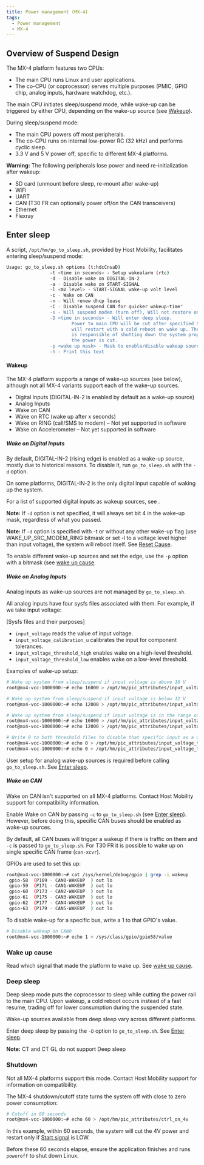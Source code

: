```yaml
---
title: Power management (MX-4)
tags:
  - Power management
  - MX-4
---
```


## Overview of Suspend Design

The MX-4 platform features two CPUs:

- The main CPU runs Linux and user applications.
- The co-CPU (or coprocessor) serves multiple purposes (PMIC, GPIO chip, analog inputs, hardware watchdog, etc.).

The main CPU initiates sleep/suspend mode, while wake-up can be triggered by either CPU, depending on the wake-up source (see [Wakeup](#wakeup)).

During sleep/suspend mode:

- The main CPU powers off most peripherals.
- The co-CPU runs on internal low-power RC (32 kHz) and performs cyclic sleep.
- 3.3 V and 5 V power off, specific to different MX-4 platforms.

**Warning:** The following peripherals lose power and need re-initialization after wakeup:

- SD card (unmount before sleep, re-mount after wake-up)
- WiFi
- UART
- CAN (T30 FR can optionally power off/on the CAN transceivers)
- Ethernet
- Flexray

## Enter sleep

A script, `/opt/hm/go_to_sleep.sh`, provided by Host Mobility, facilitates entering sleep/suspend mode:

```bash
Usage: go_to_sleep.sh options (t:hdcCnsaD)
                -t <time in seconds> - Setup wakealarm (rtc)
                -d - Disable wake on DIGITAL-IN-2
                -a - Disable wake on START-SIGNAL
                -l <mV level> - START-SIGNAL wake-up volt level
                -c - Wake on CAN
                -n - Will renew dhcp lease
                -C - Disable suspend CAN for quicker wakeup-time"
                -s - Will suspend modem (turn off), Will not restore on wake up
                -D <time in seconds> - Will enter deep sleep.
                        Power to main CPU will be cut after specified time and it
                        will restart with a cold reboot on wake up. The application
                        is responsible of shutting down the system properly before
                        the power is cut.
                -p <wake up mask> - Mask to enable/disable wakeup sources
                -h - Print this text
```

#### Wakeup

The MX-4 platform supports a range of wake-up sources (see below), although not all MX-4 variants support each of the wake-up sources.

- Digital Inputs (DIGITAL-IN-2 is enabled by default as a wake-up source)
- Analog Inputs
- Wake on CAN
- Wake on RTC (wake up after x seconds)
- Wake on RING (call/SMS to modem) – Not yet supported in software
- Wake on Accelerometer – Not yet supported in software

##### Wake on Digital Inputs

By default, DIGITAL-IN-2 (rising edge) is enabled as a wake-up source, mostly due to historical reasons. To disable it, run `go_to_sleep.sh` with the `-d` option.

On some platforms, DIGITAL-IN-2 is the only digital input capable of waking up the system.

For a list of supported digital inputs as wakeup sources, see [](../../interfaces/mx4/digital_io.md#list-of-ios).

**Note:** If `-d` option is not specified, it will always set bit 4 in the wake-up mask, regardless of what you passed.

**Note:** If `-d` option is specified with -t or without any other wake-up flag (use WAKE_UP_SRC_MODEM_RING bitmask or set -l to a voltage level higher than input voltage), the system will reboot itself. See [Reset Cause](reset_cause.md).

To enable different wake-up sources and set the edge, use the `-p` option with a bitmask (see [wake up cause](wake_up_cause.md).

##### Wake on Analog Inputs

Analog inputs as wake-up sources are not managed by `go_to_sleep.sh`.

All analog inputs have four sysfs files associated with them. For example, if we take input voltage:

[Sysfs files and their purposes]

- `input_voltage` reads the value of input voltage.
- `input_voltage_calibration_u` calibrates the input for component tolerances.
- `input_voltage_threshold_high` enables wake on a high-level threshold.
- `input_voltage_threshold_low` enables wake on a low-level threshold.

Examples of wake-up setup:

```bash
# Wake up system from sleep/suspend if input voltage is above 16 V
root@mx4-vcc-1000000:~# echo 16000 > /opt/hm/pic_attributes/input_voltage_threshold_high
```

```bash
# Wake up system from sleep/suspend if input voltage is below 12 V
root@mx4-vcc-1000000:~# echo 12000 > /opt/hm/pic_attributes/input_voltage_threshold_low
```

```bash
# Wake up system from sleep/suspend if input voltage is in the range of 12-16 V
root@mx4-vcc-1000000:~# echo 16000 > /opt/hm/pic_attributes/input_voltage_threshold_high
root@mx4-vcc-1000000:~# echo 12000 > /opt/hm/pic_attributes/input_voltage_threshold_low
```

```bash
# Write 0 to both threshold files to disable that specific input as a wake-up source
root@mx4-vcc-1000000:~# echo 0 > /opt/hm/pic_attributes/input_voltage_threshold_high
root@mx4-vcc-1000000:~# echo 0 > /opt/hm/pic_attributes/input_voltage_threshold_low
```
User setup for analog wake-up sources is required before calling `go_to_sleep.sh`. See [Enter sleep](#enter-sleep).

##### Wake on CAN

Wake on CAN isn't supported on all MX-4 platforms. Contact Host Mobility support for compatibility information.

Enable Wake on CAN by passing `-c` to `go_to_sleep.sh` (see [Enter sleep](#enter-sleep)). However, before doing this, specific CAN buses should be enabled as wake-up sources.

By default, all CAN buses will trigger a wakeup if there is traffic on them and `-c` is passed to `go_to_sleep.sh`. For T30 FR it is possible to wake up on single specific CAN frame (`can-xcvr`).

GPIOs are used to set this up:

```bash
root@mx4-vcc-1000000:~# cat /sys/kernel/debug/gpio | grep -i wakeup
 gpio-58  (P169 - CAN0-WAKEUP  ) out lo
 gpio-59  (P171 - CAN1-WAKEUP  ) out lo
 gpio-60  (P173 - CAN2-WAKEUP  ) out lo
 gpio-61  (P175 - CAN3-WAKEUP  ) out lo
 gpio-62  (P177 - CAN4-WAKEUP  ) out lo
 gpio-63  (P179 - CAN5-WAKEUP  ) out lo
```

To disable wake-up for a specific bus, write a 1 to that GPIO's value.

```bash
# Disable wakeup on CAN0
root@mx4-vcc-1000000:~# echo 1 > /sys/class/gpio/gpio58/value

```

### Wake up cause

Read which signal that made the platform to wake up. See [wake up cause](wake_up_cause.md).

### Deep sleep

Deep sleep mode puts the coprocessor to sleep while cutting the power rail to the main CPU. Upon wakeup, a cold reboot occurs instead of a fast resume, trading off for lower consumption during the suspended state.

Wake-up sources available from deep sleep vary across different platforms.

Enter deep sleep by passing the `-D` option to `go_to_sleep.sh`. See [Enter sleep](#enter-sleep).

**Note:** CT and CT GL do not support Deep sleep

### Shutdown

Not all MX-4 platforms support this mode. Contact Host Mobility support for information on compatibility.

The MX-4 shutdown/cutoff state turns the system off with close to zero power consumption:

```bash
# Cutoff in 60 seconds
root@mx4-vcc-1000000:~# echo 60 > /opt/hm/pic_attributes/ctrl_on_4v
```

In this example, within 60 seconds, the system will cut the 4V power and restart only if [Start signal](../../interfaces/mx4/start_signal.md) is LOW.

Before these 60 seconds elapse, ensure the application finishes and runs `poweroff` to shut down Linux.